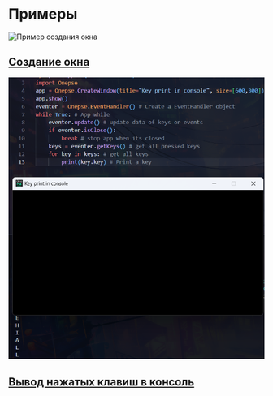 # Примеры

![Пример создания окна](../ReadmeRes/templates1.png)
## [Создание окна](createWindow.py)

![Вывод нажатых клавиш в консоль](../ReadmeRes/printKeys.png)
## [Вывод нажатых клавиш в консоль](printKeys.py)